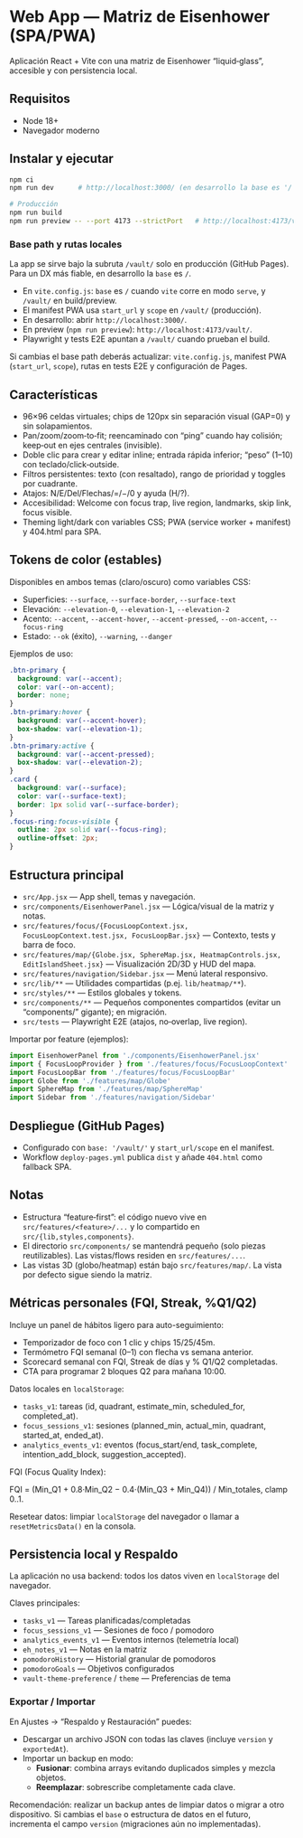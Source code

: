 # Web App — Matriz de Eisenhower (SPA/PWA)

Aplicación React + Vite con una matriz de Eisenhower “liquid‑glass”, accesible y con persistencia local.

## Requisitos

- Node 18+
- Navegador moderno

## Instalar y ejecutar

```bash
npm ci
npm run dev      # http://localhost:3000/ (en desarrollo la base es '/')

# Producción
npm run build
npm run preview -- --port 4173 --strictPort   # http://localhost:4173/vault/
```

### Base path y rutas locales

La app se sirve bajo la subruta `/vault/` solo en producción (GitHub Pages). Para un DX más fiable, en desarrollo la `base` es `/`.

- En `vite.config.js`: `base` es `/` cuando `vite` corre en modo `serve`, y `/vault/` en build/preview.
- El manifest PWA usa `start_url` y `scope` en `/vault/` (producción).
- En desarrollo: abrir `http://localhost:3000/`.
- En preview (`npm run preview`): `http://localhost:4173/vault/`.
- Playwright y tests E2E apuntan a `/vault/` cuando prueban el build.

Si cambias el base path deberás actualizar: `vite.config.js`, manifest PWA (`start_url`, `scope`), rutas en tests E2E y configuración de Pages.

## Características

- 96×96 celdas virtuales; chips de 120px sin separación visual (GAP=0) y sin solapamientos.
- Pan/zoom/zoom‑to‑fit; reencaminado con “ping” cuando hay colisión; keep‑out en ejes centrales (invisible).
- Doble clic para crear y editar inline; entrada rápida inferior; “peso” (1–10) con teclado/click‑outside.
- Filtros persistentes: texto (con resaltado), rango de prioridad y toggles por cuadrante.
- Atajos: N/E/Del/Flechas/=/−/0 y ayuda (H/?).
- Accesibilidad: Welcome con focus trap, live region, landmarks, skip link, focus visible.
- Theming light/dark con variables CSS; PWA (service worker + manifest) y 404.html para SPA.

## Tokens de color (estables)

Disponibles en ambos temas (claro/oscuro) como variables CSS:

- Superficies: `--surface`, `--surface-border`, `--surface-text`
- Elevación: `--elevation-0`, `--elevation-1`, `--elevation-2`
- Acento: `--accent`, `--accent-hover`, `--accent-pressed`, `--on-accent`, `--focus-ring`
- Estado: `--ok` (éxito), `--warning`, `--danger`

Ejemplos de uso:

```css
.btn-primary {
  background: var(--accent);
  color: var(--on-accent);
  border: none;
}
.btn-primary:hover {
  background: var(--accent-hover);
  box-shadow: var(--elevation-1);
}
.btn-primary:active {
  background: var(--accent-pressed);
  box-shadow: var(--elevation-2);
}
.card {
  background: var(--surface);
  color: var(--surface-text);
  border: 1px solid var(--surface-border);
}
.focus-ring:focus-visible {
  outline: 2px solid var(--focus-ring);
  outline-offset: 2px;
}
```

## Estructura principal

- `src/App.jsx` — App shell, temas y navegación.
- `src/components/EisenhowerPanel.jsx` — Lógica/visual de la matriz y notas.
- `src/features/focus/{FocusLoopContext.jsx, FocusLoopContext.test.jsx, FocusLoopBar.jsx}` — Contexto, tests y barra de foco.
- `src/features/map/{Globe.jsx, SphereMap.jsx, HeatmapControls.jsx, EditIslandSheet.jsx}` — Visualización 2D/3D y HUD del mapa.
- `src/features/navigation/Sidebar.jsx` — Menú lateral responsivo.
- `src/lib/**` — Utilidades compartidas (p.ej. `lib/heatmap/**`).
- `src/styles/**` — Estilos globales y tokens.
- `src/components/**` — Pequeños componentes compartidos (evitar un “components/” gigante); en migración.
- `src/tests` — Playwright E2E (atajos, no‑overlap, live region).

Importar por feature (ejemplos):

```js
import EisenhowerPanel from './components/EisenhowerPanel.jsx'
import { FocusLoopProvider } from './features/focus/FocusLoopContext'
import FocusLoopBar from './features/focus/FocusLoopBar'
import Globe from './features/map/Globe'
import SphereMap from './features/map/SphereMap'
import Sidebar from './features/navigation/Sidebar'
```

## Despliegue (GitHub Pages)

- Configurado con `base: '/vault/'` y `start_url/scope` en el manifest.
- Workflow `deploy-pages.yml` publica `dist` y añade `404.html` como fallback SPA.

## Notas

- Estructura “feature‑first”: el código nuevo vive en `src/features/<feature>/...` y lo compartido en `src/{lib,styles,components}`.
- El directorio `src/components/` se mantendrá pequeño (solo piezas reutilizables). Las vistas/flows residen en `src/features/...`.
- Las vistas 3D (globo/heatmap) están bajo `src/features/map/`. La vista por defecto sigue siendo la matriz.

## Métricas personales (FQI, Streak, %Q1/Q2)

Incluye un panel de hábitos ligero para auto-seguimiento:

- Temporizador de foco con 1 clic y chips 15/25/45m.
- Termómetro FQI semanal (0–1) con flecha vs semana anterior.
- Scorecard semanal con FQI, Streak de días y % Q1/Q2 completadas.
- CTA para programar 2 bloques Q2 para mañana 10:00.

Datos locales en `localStorage`:

- `tasks_v1`: tareas (id, quadrant, estimate_min, scheduled_for, completed_at).
- `focus_sessions_v1`: sesiones (planned_min, actual_min, quadrant, started_at, ended_at).
- `analytics_events_v1`: eventos (focus_start/end, task_complete, intention_add_block, suggestion_accepted).

FQI (Focus Quality Index):

FQI = (Min_Q1 + 0.8·Min_Q2 − 0.4·(Min_Q3 + Min_Q4)) / Min_totales, clamp 0..1.

Resetear datos: limpiar `localStorage` del navegador o llamar a `resetMetricsData()` en la consola.

## Persistencia local y Respaldo

La aplicación no usa backend: todos los datos viven en `localStorage` del navegador.

Claves principales:

- `tasks_v1` — Tareas planificadas/completadas
- `focus_sessions_v1` — Sesiones de foco / pomodoro
- `analytics_events_v1` — Eventos internos (telemetría local)
- `eh_notes_v1` — Notas en la matriz
- `pomodoroHistory` — Historial granular de pomodoros
- `pomodoroGoals` — Objetivos configurados
- `vault-theme-preference` / `theme` — Preferencias de tema

### Exportar / Importar

En Ajustes → “Respaldo y Restauración” puedes:

- Descargar un archivo JSON con todas las claves (incluye `version` y `exportedAt`).
- Importar un backup en modo:
  - **Fusionar**: combina arrays evitando duplicados simples y mezcla objetos.
  - **Reemplazar**: sobrescribe completamente cada clave.

Recomendación: realizar un backup antes de limpiar datos o migrar a otro dispositivo. Si cambias el `base` o estructura de datos en el futuro, incrementa el campo `version` (migraciones aún no implementadas).
